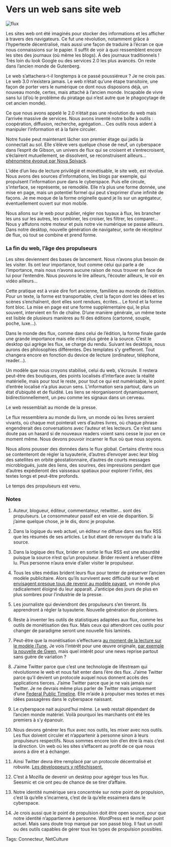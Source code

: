 # Vers un web sans site web



![flux](https://tcrouzet.com/images_tc/2009/08/flux.jpg)

Les sites web ont été imaginés pour stocker des informations et les afficher à travers des navigateurs. Ce fut une révolution, notamment grâce à l’hypertexte décentralisé, mais aussi une façon de traduire à l’écran ce que nous connaissions sur le papier. Il suffit de voir à quoi ressemblent encore les sites des journaux (où même les blogs). À des journaux traditionnels ! Très loin du look Google ou des services 2.0 les plus avancés. On reste dans l’ancien monde de Gutenberg.

Le web s’attachera-t-il longtemps à ce passé poussiéreux ? Je ne crois pas. Le web 3.0 n’existera jamais. Le web n’était qu’une étape transitoire, une façon de porter vers le numérique ce dont nous disposions déjà, un nouveau monde, certes, mais attaché à l’ancien monde. Incapable de vivre sans lui (d’où le problème du piratage qui n’est autre que le phagocytage de cet ancien monde).

Ce que nous avons appelé le 2.0 n’était pas une révolution du web mais l’arrivée massive de services. Nous avons inventé notre boîte à outils : coopération, diffusion, recherche, agrégation… Ces outils nous aident à manipuler l’information et à la faire circuler.

Notre fusée peut maintenant lâcher son premier étage qui jadis la connectait au sol. Elle s’élève vers quelque chose de neuf, un cyberspace dans l’esprit de Gibson, un univers de flux qui se croisent et s’entrecroisent, s’éclairent mutuellement, se dissolvent, se reconstruisent ailleurs… [phénomène évoqué par Nova Spivack](http://www.archicampus.net/wordpress/?p=371).

L’idée d’un lieu de lecture privilégié et monétisable, le site web, est révolue. Nous avons des sources d’informations, les blogs par exemple, qui propulsent l’information pure dans le cyberspace. Puis elle circule, s’interface, se représente, se remodèle. Elle n’a plus une forme donnée, une mise en page, mais un potentiel formel qui peut s’exprimer d’une infinité de façons. Je me moque de la forme originelle quand je lis sur un agrégateur, éventuellement ouvert sur mon mobile.

Nous allons sur le web pour publier, régler nos tuyaux à flux, les brancher les uns sur les autres, les combiner, les croiser, les filtrer, les comparer… Nous y affutons notre moteur et puis notre vie numérique se passe ailleurs. Dans notre desktop, nouvelle génération de navigateur, sorte de récepteur de flux, où tout se combine et prend forme.

### La fin du web, l’âge des propulseurs

Les sites deviennent des bases de lancement. Nous n’avons plus besoin de les visiter. Ils ont leur importance, tout comme celui qui parle a de l’importance, mais nous n’avons aucune raison de nous trouver en face de lui pour l’entendre. Nous pouvons le lire ailleurs, l’écouter ailleurs, le voir en vidéo ailleurs…

Cette pratique est à vraie dire fort ancienne, familière au monde de l’édition. Pour un texte, la forme est transportable, c’est la façon dont les idées et les scènes s’enchaînent, dont elles sont rendues, écrites… Le fond et la forme font bloc. La mise en page est une forme supplémentaire qui, le plus souvent, intervient en fin de chaîne. D’une manière générale, un même texte est lisible de plusieurs manières au fil des éditions (cartonné, souple, poche, luxe…).

Dans le monde des flux, comme dans celui de l’édition, la forme finale garde une grande importance mais elle n’est plus gérée à la source. C’est le desktop qui agrège les flux, se charge du rendu. Suivant les desktops, nous aurons des philosophies différentes. Des templates s’y grefferont. Tout changera encore en fonction du device de lecture (ordinateur, téléphone, reader…).

Un modèle que nous croyons stabilisé, celui du web, s’écroule. Il restera peut-être des boutiques, des points localisés d’interface avec la réalité matérielle, mais pour tout le reste, pour tout ce qui est numérisable, le point d’entrée localisé n’a plus aucun sens. L’information sera partout, dans un état d’ubiquité et de fluidité. Les liens se réorganiseront dynamiquement, bidirectionnellement, un peu comme les signaux dans un cerveau.

Le web ressemblait au monde de la presse.

Le flux ressemblera au monde du livre, un monde où les livres seraient vivants, où chaque mot pointerait vers d’autres livres, où chaque phrase engendrerait des conversations avec l’auteur et les lecteurs. Ce n’est sans doute pas un hasard si de nouveaux readers voient sans cesse le jour en ce moment même. Nous devons pouvoir incarner le flux où que nous soyons.

Nous allons pousser des données dans le flux global. Certains d’entre nous se contenteront de régler la tuyauterie, d’autres d’envoyer avec leur blog des satellites en orbite géostationnaire, d’autres de courts messages microblogués, juste des liens, des sourires, des impressions pendant que d’autres expédieront des vaisseaux spatiaux pour explorer l’infini, des textes longs et peut-être profonds.

Le temps des propulseurs est venu.

### Notes

1. Auteur, blogueur, éditeur, commentateur, retwitter… sont des propulseurs. Le consommateur passif est en voie de disparition. Si j’aime quelque chose, je le dis, donc je propulse.

2. Dans la logique du web actuel, un éditeur ne diffuse dans ses flux RSS que les résumés de ses articles. Le but étant de renvoyer du trafic à la source.

3. Dans la logique des flux, brider en sortie le flux RSS est une absurdité puisque la source n’est qu’un propulseur. Brider revient à refuser d’être lu. Plus personne n’aura envie d’aller visiter le propulseur.

4. Tous les sites médias brident leurs flux pour tenter de préserver l’ancien modèle publicitaire. Alors qu’ils survivent avec difficulté sur le web et [envisagent presque tous de revenir au modèle payant](http://www.statesmanjournal.com/article/20090814/OPINION/908140335/1049), un monde plus radicalement éloigné du leur apparaît. J’anticipe des jours de plus en plus sombres pour l’industrie de la presse.

5. Les journaliste qui deviendront des propulseurs s’en tireront. Ils apprendront à régler la tuyauterie. Nouvelle génération de plombiers.

6. Reste à inventer les outils de statistiques adaptées aux flux, comme les outils de monétisation des flux. Mais ceux qui attendront ces outils pour changer de paradigme seront une nouvelle fois laminés.

7. Peut-être que la monétisation s’effectuera [au moment de la lecture sur le modèle iTune.](http://www.mondaynote.com/2009/08/09/paid-news-on-mobile-why-it-could-fly/) Je vois l’intérêt pour une œuvre originale, [par exemple la nouvelle de Gwen](http://gwencatala.over-blog.com/), mais quel intérêt pour une news reprise partout sans guère de variation ?

8. J’aime Twitter parce que c’est une technologie de lifestream qui révolutionne le web et nous fait enter dans l’ère des flux. J’aime Twitter parce qu’il devient un protocole auquel nous donnent accès des applications tierces. J’aime Twitter parce que je ne vais jamais sur Twitter. Je ne devrais même plus parler de Twitter mais uniquement d’une [Federal Public Timeline](http://siliconangle.com/ver2/2009/08/11/could-wordpress-be-the-natural-successor-to-twitter-friendfeed-and-facebook/). Elle m’aide à propulser mes textes et mes idées passagères dans le cyberspace naissant.

9. Le cyberspace nait aujourd’hui même. Le web restait dépendant de l’ancien monde matériel. Voilà pourquoi les marchants ont été les premiers à s’y épanouir.

10. Nous devons générer les flux avec nos outils, les mixer avec nos outils. Les flux doivent circuler et n’appartenir à personne sinon à leurs propulseurs respectifs. Nous sommes encore loin d’en être là mais c’est la direction. Un web où les sites s’effacent au profit de ce que nous avons à dire et à échanger.

11. Ainsi Twitter devra être remplacé par un protocole décentralisé et robuste. [Les développeurs y réfléchissent.](http://www.slate.com/id/2225283/pagenum/all/)

12. C’est à Mozilla de devenir un desktop pour agréger tous les flux. Seesmic et cie ont peu de chance de se tirer d’affaire.

13. Notre identité numérique sera concentrée sur notre point de propulsion, c’est là qu’elle s’incarnera, c’est de là qu’elle essaimera dans le cyberspace.

14. Je crois aussi que le point de propulsion doit être open source, pour que notre identité n’appartienne à personne. WordPress est le meilleur point actuel. Mais sans doute trop marqué par son passé blog. Il faut un outil ou des outils capables de gérer tous les types de propulsion possibles.

Tags: Connecteur, NetCulture